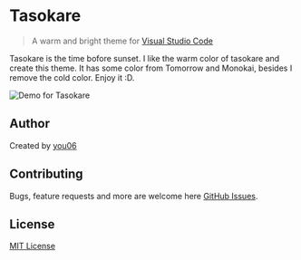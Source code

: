 # Tasokare

> A warm and bright theme for [Visual Studio Code](http://code.visualstudio.com/)

Tasokare is the time bofore sunset. I like the warm color of tasokare and create this theme. It has some color from Tomorrow and Monokai, besides I remove the cold color. Enjoy it :D.

![Demo for Tasokare](https://maple-blog.oss-cn-shanghai.aliyuncs.com/article/image/tasokare-vscode-demo.png)

## Author

Created by [you06](https://github.com/you06)

## Contributing

Bugs, feature requests and more are welcome here [GitHub Issues](https://github.com/you06/tasokare-vscode/issues).

## License

[MIT License](https://github.com/you06/tasokare-vscode/blob/master/LICENSE)

